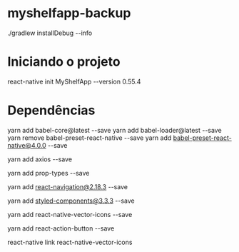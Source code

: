# myshelfapp-backup

./gradlew installDebug --info

# Iniciando o projeto
react-native init MyShelfApp --version 0.55.4

# Dependências
yarn add babel-core@latest --save
yarn add babel-loader@latest --save
yarn remove babel-preset-react-native --save
yarn add babel-preset-react-native@4.0.0 --save

yarn add axios --save

yarn add prop-types --save

yarn add react-navigation@2.18.3 --save

yarn add styled-components@3.3.3 --save

yarn add react-native-vector-icons --save

yarn add react-action-button --save

react-native link react-native-vector-icons

